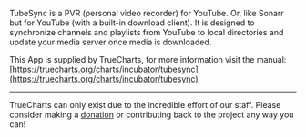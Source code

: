 TubeSync is a PVR (personal video recorder) for YouTube. Or, like Sonarr but for YouTube (with a built-in download client). It is designed to synchronize channels and playlists from YouTube to local directories and update your media server once media is downloaded.

This App is supplied by TrueCharts, for more information visit the manual: [https://truecharts.org/charts/incubator/tubesync](https://truecharts.org/charts/incubator/tubesync)

---

TrueCharts can only exist due to the incredible effort of our staff.
Please consider making a [donation](https://truecharts.org/sponsor) or contributing back to the project any way you can!

